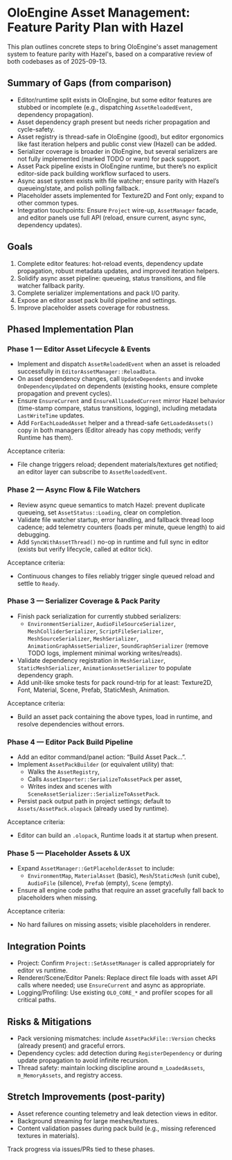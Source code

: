 # OloEngine Asset Management: Feature Parity Plan with Hazel

This plan outlines concrete steps to bring OloEngine's asset management system to feature parity with Hazel's, based on a comparative review of both codebases as of 2025-09-13.

## Summary of Gaps (from comparison)

- Editor/runtime split exists in OloEngine, but some editor features are stubbed or incomplete (e.g., dispatching `AssetReloadedEvent`, dependency propagation).
- Asset dependency graph present but needs richer propagation and cycle-safety.
- Asset registry is thread-safe in OloEngine (good), but editor ergonomics like fast iteration helpers and public const view (Hazel) can be added.
- Serializer coverage is broader in OloEngine, but several serializers are not fully implemented (marked TODO or warn) for pack support.
- Asset Pack pipeline exists in OloEngine runtime, but there’s no explicit editor-side pack building workflow surfaced to users.
- Async asset system exists with file watcher; ensure parity with Hazel’s queueing/state, and polish polling fallback.
- Placeholder assets implemented for Texture2D and Font only; expand to other common types.
- Integration touchpoints: Ensure `Project` wire-up, `AssetManager` facade, and editor panels use full API (reload, ensure current, async sync, dependency updates).

## Goals

1. Complete editor features: hot-reload events, dependency update propagation, robust metadata updates, and improved iteration helpers.
2. Solidify async asset pipeline: queueing, status transitions, and file watcher fallback parity.
3. Complete serializer implementations and pack I/O parity.
4. Expose an editor asset pack build pipeline and settings.
5. Improve placeholder assets coverage for robustness.

## Phased Implementation Plan

### Phase 1 — Editor Asset Lifecycle & Events

- Implement and dispatch `AssetReloadedEvent` when an asset is reloaded successfully in `EditorAssetManager::ReloadData`.
- On asset dependency changes, call `UpdateDependents` and invoke `OnDependencyUpdated` on dependents (existing hooks, ensure complete propagation and prevent cycles).
- Ensure `EnsureCurrent` and `EnsureAllLoadedCurrent` mirror Hazel behavior (time-stamp compare, status transitions, logging), including metadata `LastWriteTime` updates.
- Add `ForEachLoadedAsset` helper and a thread-safe `GetLoadedAssets()` copy in both managers (Editor already has copy methods; verify Runtime has them).

Acceptance criteria:
- File change triggers reload; dependent materials/textures get notified; an editor layer can subscribe to `AssetReloadedEvent`.

### Phase 2 — Async Flow & File Watchers

- Review async queue semantics to match Hazel: prevent duplicate queueing, set `AssetStatus::Loading`, clear on completion.
- Validate file watcher startup, error handling, and fallback thread loop cadence; add telemetry counters (loads per minute, queue length) to aid debugging.
- Add `SyncWithAssetThread()` no-op in runtime and full sync in editor (exists but verify lifecycle, called at editor tick).

Acceptance criteria:
- Continuous changes to files reliably trigger single queued reload and settle to `Ready`.

### Phase 3 — Serializer Coverage & Pack Parity

- Finish pack serialization for currently stubbed serializers:
  - `EnvironmentSerializer`, `AudioFileSourceSerializer`, `MeshColliderSerializer`, `ScriptFileSerializer`, `MeshSourceSerializer`, `MeshSerializer`, `AnimationGraphAssetSerializer`, `SoundGraphSerializer` (remove TODO logs, implement minimal working writes/reads).
- Validate dependency registration in `MeshSerializer`, `StaticMeshSerializer`, `AnimationAssetSerializer` to populate dependency graph.
- Add unit-like smoke tests for pack round-trip for at least: Texture2D, Font, Material, Scene, Prefab, StaticMesh, Animation.

Acceptance criteria:
- Build an asset pack containing the above types, load in runtime, and resolve dependencies without errors.

### Phase 4 — Editor Pack Build Pipeline

- Add an editor command/panel action: “Build Asset Pack…”.
- Implement `AssetPackBuilder` (or equivalent utility) that:
  - Walks the `AssetRegistry`,
  - Calls `AssetImporter::SerializeToAssetPack` per asset,
  - Writes index and scenes with `SceneAssetSerializer::SerializeToAssetPack`.
- Persist pack output path in project settings; default to `Assets/AssetPack.olopack` (already used by runtime).

Acceptance criteria:
- Editor can build an `.olopack`, Runtime loads it at startup when present.

### Phase 5 — Placeholder Assets & UX

- Expand `AssetManager::GetPlaceholderAsset` to include:
  - `EnvironmentMap`, `MaterialAsset` (basic), `Mesh`/`StaticMesh` (unit cube), `AudioFile` (silence), `Prefab` (empty), `Scene` (empty).
- Ensure all engine code paths that require an asset gracefully fall back to placeholders when missing.

Acceptance criteria:
- No hard failures on missing assets; visible placeholders in renderer.

## Integration Points

- Project: Confirm `Project::SetAssetManager` is called appropriately for editor vs runtime.
- Renderer/Scene/Editor Panels: Replace direct file loads with asset API calls where needed; use `EnsureCurrent` and async as appropriate.
- Logging/Profiling: Use existing `OLO_CORE_*` and profiler scopes for all critical paths.

## Risks & Mitigations

- Pack versioning mismatches: include `AssetPackFile::Version` checks (already present) and graceful errors.
- Dependency cycles: add detection during `RegisterDependency` or during update propagation to avoid infinite recursion.
- Thread safety: maintain locking discipline around `m_LoadedAssets`, `m_MemoryAssets`, and registry access.

## Stretch Improvements (post-parity)

- Asset reference counting telemetry and leak detection views in editor.
- Background streaming for large meshes/textures.
- Content validation passes during pack build (e.g., missing referenced textures in materials).

Track progress via issues/PRs tied to these phases.
